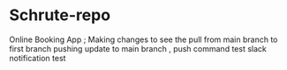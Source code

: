 # Schrute-repo

Online Booking App  ; 
Making changes to see the pull from main branch to first branch
pushing update to main branch , push command test
slack notification test
